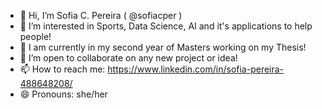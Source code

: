 - 👋 Hi, I’m Sofia C. Pereira ( @sofiacper )
- 👀 I’m interested in Sports, Data Science, AI and it's applications to help people!
- 🌱 I am currently in my second year of Masters working on my Thesis!
- 💞️ I’m open to collaborate on any new project or idea!
- 📫 How to reach me: https://www.linkedin.com/in/sofia-pereira-488648208/
- 😄 Pronouns: she/her

<!---
sofiacper/sofiacper is a ✨ special ✨ repository because its `README.md` (this file) appears on your GitHub profile.
You can click the Preview link to take a look at your changes.
--->
